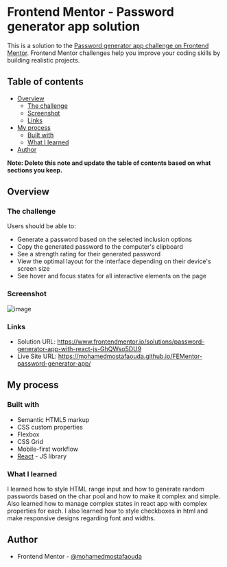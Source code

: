 # Frontend Mentor - Password generator app solution

This is a solution to the [Password generator app challenge on Frontend Mentor](https://www.frontendmentor.io/challenges/password-generator-app-Mr8CLycqjh). Frontend Mentor challenges help you improve your coding skills by building realistic projects. 

## Table of contents

- [Overview](#overview)
  - [The challenge](#the-challenge)
  - [Screenshot](#screenshot)
  - [Links](#links)
- [My process](#my-process)
  - [Built with](#built-with)
  - [What I learned](#what-i-learned)
- [Author](#author)

**Note: Delete this note and update the table of contents based on what sections you keep.**

## Overview

### The challenge

Users should be able to:

- Generate a password based on the selected inclusion options
- Copy the generated password to the computer's clipboard
- See a strength rating for their generated password
- View the optimal layout for the interface depending on their device's screen size
- See hover and focus states for all interactive elements on the page

### Screenshot
![image](https://github.com/mohamedmostafaouda/FEMentor-password-generator-app/assets/55032769/77ce452f-55bd-43b2-a7e0-0a1cf6fa0c0d)


### Links

- Solution URL: https://www.frontendmentor.io/solutions/password-generator-app-with-react-js-GhQWso5DU9
- Live Site URL: https://mohamedmostafaouda.github.io/FEMentor-password-generator-app/

## My process

### Built with

- Semantic HTML5 markup
- CSS custom properties
- Flexbox
- CSS Grid
- Mobile-first workflow
- [React](https://reactjs.org/) - JS library
### What I learned
I learned how to style HTML range input and how to generate random passwords based on the char pool and how to make it complex and simple. Also learned how to manage complex states in react app with complex properties for each. I also learned how to style checkboxes in html and make responsive designs regarding font and widths.

## Author
- Frontend Mentor - [@mohamedmostafaouda](https://www.frontendmentor.io/profile/mohamedmostafaouda)
